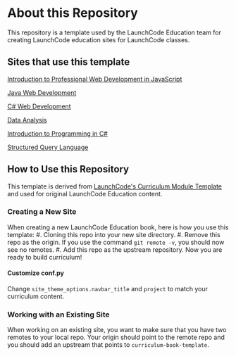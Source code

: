 # About this Repository

This repository is a template used by the LaunchCode Education team for creating LaunchCode education sites for LaunchCode classes. 

## Sites that use this template

[Introduction to Professional Web Development in JavaScript](https://education.launchcode.org/intro-to-professional-web-dev/)

[Java Web Development](https://education.launchcode.org/java-web-development/)

[C# Web Development](https://education.launchcode.org/csharp-web-development/)

[Data Analysis](https://education.launchcode.org/data-analysis/)

[Introduction to Programming in C#](https://education.launchcode.org/intro-to-programming-csharp/)

[Structured Query Language](https://education.launchcode.org/SQL/)

## How to Use this Repository

This template is derived from [LaunchCode's Curriculum Module Template](https://github.com/LaunchCodeEducation/curriculum-module-template) and used for original LaunchCode Education content.

### Creating a New Site

When creating a new LaunchCode Education book, here is how you use this template:
#. Cloning this repo into your new site directory.
#. Remove this repo as the origin. If you use the command `git remote -v`, you should now see no remotes.
#. Add this repo as the upstream repository.
Now you are ready to build curriculum!

#### Customize conf.py

Change ``site_theme_options.navbar_title`` and ``project`` to match your curriculum content.

### Working with an Existing Site

When working on an existing site, you want to make sure that you have two remotes to your local repo. Your origin should point to the remote repo and you should add an upstream that points to `curriculum-book-template`.


